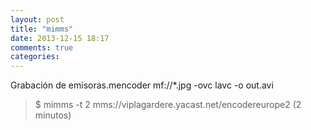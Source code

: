```yaml
---
layout: post
title: "mimms"
date: 2013-12-15 18:17
comments: true
categories: 
---
```

Grabación de emisoras.mencoder mf://*.jpg -ovc lavc -o out.avi

>$ mimms -t 2 mms://viplagardere.yacast.net/encodereurope2 (2 minutos)

